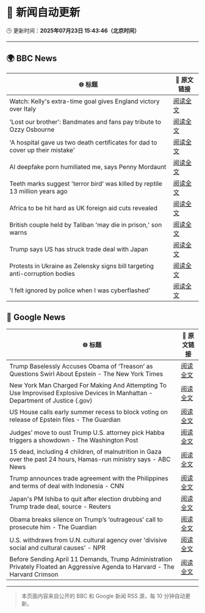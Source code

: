 # 🧠 新闻自动更新

🕒 更新时间：**2025年07月23日 15:43:46（北京时间）**

---

## 🌍 BBC News

| 🌐 标题 | 🔗 原文链接 |
|--------|-------------|
| Watch: Kelly's extra-time goal gives England victory over Italy | [阅读全文](https://www.bbc.com/sport/football/videos/ckg372489wyo) |
| 'Lost our brother': Bandmates and fans pay tribute to Ozzy Osbourne | [阅读全文](https://www.bbc.com/news/articles/c17w4wn71z9o) |
| 'A hospital gave us two death certificates for dad to cover up their mistake' | [阅读全文](https://www.bbc.com/news/articles/c78np7l9djlo) |
| AI deepfake porn humiliated me, says Penny Mordaunt | [阅读全文](https://www.bbc.com/news/articles/ckg3r3vm1d0o) |
| Teeth marks suggest 'terror bird' was killed by reptile 13 million years ago | [阅读全文](https://www.bbc.com/news/articles/cvg8d2j195yo) |
| Africa to be hit hard as UK foreign aid cuts revealed | [阅读全文](https://www.bbc.com/news/articles/c1wpr39zg5xo) |
| British couple held by Taliban 'may die in prison,' son warns | [阅读全文](https://www.bbc.com/news/articles/c0563e6yyyqo) |
| Trump says US has struck trade deal with Japan | [阅读全文](https://www.bbc.com/news/articles/cpwq4dljjdko) |
| Protests in Ukraine as Zelensky signs bill targeting anti-corruption bodies | [阅读全文](https://www.bbc.com/news/articles/c9w19pl84r8o) |
| 'I felt ignored by police when I was cyberflashed' | [阅读全文](https://www.bbc.com/news/articles/cn41p1rzxllo) |

## 📰 Google News

| 🌐 标题 | 🔗 原文链接 |
|--------|-------------|
| Trump Baselessly Accuses Obama of ‘Treason’ as Questions Swirl About Epstein - The New York Times | [阅读全文](https://news.google.com/rss/articles/CBMikAFBVV95cUxQX1NGdE9LWHZnTzB3bXh5U3ROM1pHVDNjTEkxUDNvN2M2OUJ4TXVCMjFnNkRWV3VjZi1UNkYwb0stQ3FBNXRMQW1wQTh3REp1czJQbW0xVDZqTkJPc0hfOGxZcW4xRnRtQnAteWYxZk5IR0RRTjQyOGxVV2ZWU3ZVWXhpbVU0ckpXQk5vMzFiMkw?oc=5) |
| New York Man Charged For Making And Attempting To Use Improvised Explosive Devices In Manhattan - Department of Justice (.gov) | [阅读全文](https://news.google.com/rss/articles/CBMivwFBVV95cUxNRkhPVG8tLUZxXzVfNnlsRWF3c28zZ0FIY1lUQnFMWFhGT0xQZ0ZURmRVN3oxd1ctVkU3a2ZIZFV4Q3ZqNndMVi15UVBORi05R3pxeU1hM01VY0hUVXFoUWF3dW01R2s3YXRsUUdESm9QY3ZvQVdwcVZ0RlFtQWx6VmtKc180U3hDMkFYcU5KcnZFbzU0NEN2cG5LVWNCcUE4UGd1UFJkX0dsTnZ5bDJlRzM0TEJxendaVjFDT2FhQQ?oc=5) |
| US House calls early summer recess to block voting on release of Epstein files - The Guardian | [阅读全文](https://news.google.com/rss/articles/CBMiigFBVV95cUxOTS11RFdOSm9idHdrd2V1MEZkVFpMNzE3SlctRk9idV9qS3c4bVMtYzVwWUh6SXdzTUJmam9keVIyanBGdTllYVQxUW0yd0JEREhVOS04dnpBLVdTMWloeWdtS0QxbEMtb0NGcFJqN0szY0I4UUlveGNGLUNwTWF0OGliQUZHaGYzbGc?oc=5) |
| Judges’ move to oust Trump U.S. attorney pick Habba triggers a showdown - The Washington Post | [阅读全文](https://news.google.com/rss/articles/CBMiogFBVV95cUxNcXlNbHhpeUd4Z3lzVjJfTTZZWDRXdmNReHFoWDBJaEQ5TEVyZ2p3Yi1CMFJxN1Z1QTdMYjRCTzZhX0lzZFRCT3JjbWhFbEh5ZWFNWTBLMFkyQUJSRnNSemh5bDZ0UkJjOVRTajA4RzZaOS1VRlJBaDRqMVB2cWR4b2JOM1VJdkpEWDJYMHN4TkhPZFhDU2tGRC1VYmduRG16WWc?oc=5) |
| 15 dead, including 4 children, of malnutrition in Gaza over the past 24 hours, Hamas-run ministry says - ABC News | [阅读全文](https://news.google.com/rss/articles/CBMiqwFBVV95cUxQaVBDNkt0bGUydjhhbEdLek85Zk5uSy1DbkZWMjFxYkZUMzlxWERZbVI3UDluZEF1YTVLVF8zeHhFU2FKUkxVYS1iN0FhYjBrTlBrdjhxZVFEd1FMMjVkcWx6cmZTQ3JrWXRUMElxYUJzVndIYl9aa3h3RG5sTnhoejJWNzZmcDdXeXk4MmxuQ2pDdkw3WWpvVGNoRThtclhsbWQydHJDZExFZXfSAbABQVVfeXFMUDFkaVRWUW4yTE5oVDNOVmYwNkl6VEp4TkxmUUdvWi1hM0JJdkl4blZXYTlhaC02OWprRHotaW1mV1VxVktqLWtqb1VfaUphSGhPZ3ROX0t4WTNSWTZmbHdfUWpyS2JPcEE5bjd6MzR3bVl6TXcxbF8yYkhnVlNRLVZoZ0VnNF9xQ0pHU0pkbUJwZVlYeld0dGxkdG01WUpRaEZCSS1ITXJETW5Md3VwZE0?oc=5) |
| Trump announces trade agreement with the Philippines and terms of deal with Indonesia - CNN | [阅读全文](https://news.google.com/rss/articles/CBMid0FVX3lxTE5EelA2MXY4UFBvRU5tOE1JaXNkNGs1WDNXZk5ES29FX2gxYkFPSU1SSEZkU05icHRPV3BVT2VIbmN4alNTa0dtNjZmRTJWaWtZOTgwdldnT1hvVFl5akF3SG4xWmF0T1IxaWtPbGM0aGRrQTNZcXp30gF8QVVfeXFMUEZ1ZUZDM1BIeUg3TzdzN1BUX3ZzTlB4eFhiNnRMMzlINUlvZF93ZnJxNFZqRzFhRmVRemN2YjQ4bG1OUFhReVdxTnBqMU9ZNXBZaFpQMktkQ2VUX2xmcjd1OTBtSS1ncUwtTnJRR2JreC04TGQ4dnNWc3M0aQ?oc=5) |
| Japan's PM Ishiba to quit after election drubbing and Trump trade deal, source - Reuters | [阅读全文](https://news.google.com/rss/articles/CBMisAFBVV95cUxONnF4RlBkamppVkN5Ql9VejcyOUp4cVBqMTFBaEZGVWgwc1RLeXBWZEZmdnFXY0k2dUpDSjJ6dklaYi1PeUU1R2wyUG1pMzZMLWtNT3p1NkZjdVQ5Nm9KT2RDRFhMcmxVdU1vV2g5Skc4ZU01a3d0UFVVSWdTdGdndGtXdk9zTlNxMlFERUhmc0FKQVdRbVFVOUthRVc3LW16U0JXWWVJbk1RX2x5MFBDNA?oc=5) |
| Obama breaks silence on Trump’s ‘outrageous’ call to prosecute him - The Guardian | [阅读全文](https://news.google.com/rss/articles/CBMif0FVX3lxTE1COFhiQk9ZWUw2bkNIZk40LW8yTlpzZU5JeE5rWG4xMXpmWExib2g5V2E0S2JkVm9XNF92RmRCOU5xNW81dlpLN3QwOWUzNThwZXNLTHl2QVZ5U3U2a2J2WXRPalJZZEotLTdPNzFHamh0emhoeFlsT3ZhNnR6dTA?oc=5) |
| U.S. withdraws from U.N. cultural agency over 'divisive social and cultural causes' - NPR | [阅读全文](https://news.google.com/rss/articles/CBMikgFBVV95cUxOV1lzUXpGVGtiY19NaWU4UFI2LVJWM1hiRVI0V2N0WkxJZkI4Z1NSXzBaUEZNOXlnc3lpNE5ub1pyakw2N1FVb1FTQVZhTUFLcVZ0aEh5Rllkc3dCVjRQRHJYR0ZhOGxUUmU2QVEzZG4zTEJ6Ym5jSXJEUWdnNjJjdnNlRnFidWp1d1p3RDNIaWJRQQ?oc=5) |
| Before Sending April 11 Demands, Trump Administration Privately Floated an Aggressive Agenda to Harvard - The Harvard Crimson | [阅读全文](https://news.google.com/rss/articles/CBMickFVX3lxTE5vdXAxdC1NUFdWNU1PeDk4SnJUV051d2o1ZkJqd21RUWstanFtaUc4aTNHMUFfVzlZYUlNaS0tREdaUm1YUTVYRDF5YV9PRndWdUZFSDZ2RnpXdC1vdUoxaXhCNGVUZ0xKX1VDLXhRZDF0Zw?oc=5) |

---
> 本页面内容来自公开的 BBC 和 Google 新闻 RSS 源，每 10 分钟自动更新。